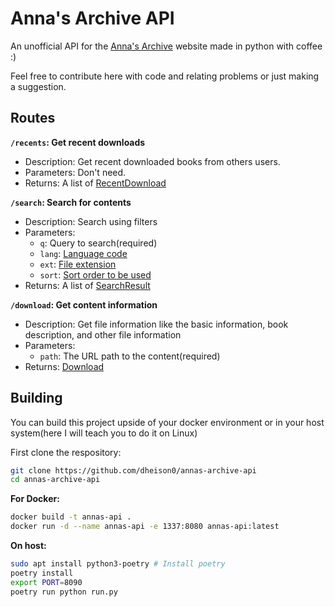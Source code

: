 # Anna's Archive API

An unofficial API for the [Anna's Archive](https://annas-archive.org)
website made in python with coffee :)

Feel free to contribute here with code and relating problems or
just making a suggestion.

## Routes

**`/recents`: Get recent downloads**

- Description: Get recent downloaded books from others users.
- Parameters: Don't need.
- Returns: A list of [RecentDownload](api/models/response.py#L12)

**`/search`: Search for contents**

- Description: Search using filters
- Parameters:
  - `q`: Query to search(required)
  - `lang`: [Language code](api/models/args.py#L36)
  - `ext`: [File extension](api/models/args.py#L12)
  - `sort`: [Sort order to be used](api/models/args.py#L4)
- Returns: A list of [SearchResult](api/models/response.py#L24)

**`/download`: Get content information**

- Description: Get file information like the basic information, book description, and other file information
- Parameters:
  - `path`: The URL path to the content(required)
- Returns: [Download](api/models/response.py#L35)

## Building

You can build this project upside of your docker environment or in your host
system(here I will teach you to do it on Linux)

First clone the respository:

```bash
git clone https://github.com/dheison0/annas-archive-api
cd annas-archive-api
```

**For Docker:**

```bash
docker build -t annas-api .
docker run -d --name annas-api -e 1337:8080 annas-api:latest
```

**On host:**

```bash
sudo apt install python3-poetry # Install poetry
poetry install
export PORT=8090
poetry run python run.py
```
